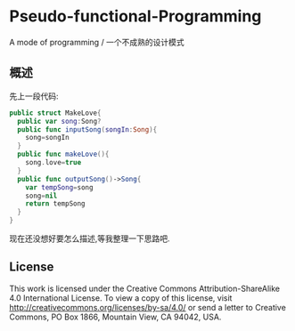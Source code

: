 # Pseudo-functional-Programming
A mode of programming / 一个不成熟的设计模式
## 概述
先上一段代码:
```swift
public struct MakeLove{
  public var song:Song?
  public func inputSong(songIn:Song){
    song=songIn
  }
  public func makeLove(){
    song.love=true
  }
  public func outputSong()->Song{
    var tempSong=song
    song=nil
    return tempSong
  }
}
```
现在还没想好要怎么描述,等我整理一下思路吧.
## License
This work is licensed under the Creative Commons Attribution-ShareAlike 4.0 International License. To view a copy of this license, visit http://creativecommons.org/licenses/by-sa/4.0/ or send a letter to Creative Commons, PO Box 1866, Mountain View, CA 94042, USA.
